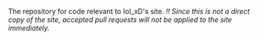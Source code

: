 The repository for code relevant to IoI_xD's site.
*!! Since this is not a direct copy of the site, accepted pull requests will not be applied to the site immediately.*
